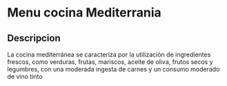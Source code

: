 # Menu cocina Mediterrania


## Descripcion 

La cocina mediterránea se caracteriza por la utilización de ingredientes frescos, como verduras, frutas, mariscos, aceite de oliva, frutos secos y legumbres, con una moderada ingesta de carnes y un consumo moderado de vino tinto